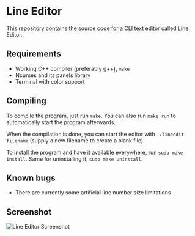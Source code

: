 # Line Editor

This repository contains the source code for a CLI text editor called
Line Editor.

## Requirements

 - Working C++ compiler (preferably g++), `make`
 - Ncurses and its panels library
 - Terminal with color support

## Compiling

To compile the program, just run `make`. You can also run `make
run` to automatically start the program afterwards.

When the compilation is done, you can start the editor with
`./lineedit filename` (supply a new filename to create
a blank file).

To install the program  and have it available everywhere, run `sudo make install`. Same for uninstalling it,
`sudo make uninstall`.

## Known bugs

 - There are currently some artificial line number size limitations

## Screenshot

![Line Editor Screenshot](https://user-images.githubusercontent.com/35228139/75629682-47977200-5be4-11ea-8149-6326d38d0f81.png)
